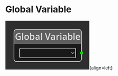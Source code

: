 
# Global Variable

![Global Variable Node](../../assets/nodes/globalvariable_node.png){align=left}
